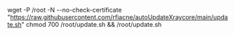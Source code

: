 wget -P /root -N --no-check-certificate "https://raw.githubusercontent.com/rfiacne/autoUpdateXraycore/main/update.sh" chmod 700 /root/update.sh && /root/update.sh
